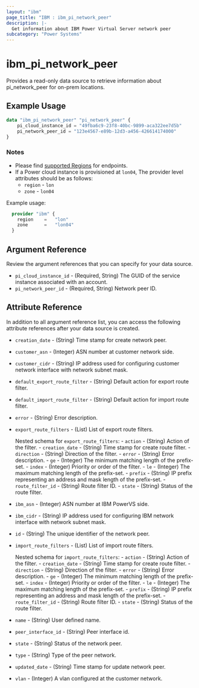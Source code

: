 ```yaml
---
layout: "ibm"
page_title: "IBM : ibm_pi_network_peer"
description: |-
  Get information about IBM Power Virtual Server network peer
subcategory: "Power Systems"
---
```


# ibm_pi_network_peer

Provides a read-only data source to retrieve information about pi_network_peer for on-prem locations.

## Example Usage

```terraform
data "ibm_pi_network_peer" "pi_network_peer" {
    pi_cloud_instance_id = "49fba6c9-23f8-40bc-9899-aca322ee7d5b"
    pi_network_peer_id = "123e4567-e89b-12d3-a456-426614174000"
}
```

### Notes

- Please find [supported Regions](https://cloud.ibm.com/apidocs/power-cloud#endpoint) for endpoints.
- If a Power cloud instance is provisioned at `lon04`, The provider level attributes should be as follows:
  - `region` - `lon`
  - `zone` - `lon04`
  
Example usage:

  ```terraform
    provider "ibm" {
      region    =   "lon"
      zone      =   "lon04"
    }
  ```

## Argument Reference

Review the argument references that you can specify for your data source.

- `pi_cloud_instance_id` - (Required, String) The GUID of the service instance associated with an account.
- `pi_network_peer_id` - (Required, String) Network peer ID.

## Attribute Reference

In addition to all argument reference list, you can access the following attribute references after your data source is created.

- `creation_date` - (String) Time stamp for create network peer.
- `customer_asn` - (Integer) ASN number at customer network side.
- `customer_cidr` - (String) IP address used for configuring customer network interface with network subnet mask.
- `default_export_route_filter` - (String) Default action for export route filter.
- `default_import_route_filter` - (String) Default action for import route filter.
- `error` - (String) Error description.
- `export_route_filters` - (List) List of export route filters.
  
    Nested schema for `export_route_filters`:
      - `action` - (String) Action of the filter.
      - `creation_date` - (String) Time stamp for create route filter.
      - `direction` - (String) Direction of the filter.
      - `error` - (String) Error description.
      - `ge` - (Integer) The minimum matching length of the prefix-set.
      - `index` - (Integer) Priority or order of the filter.
      - `le` - (Integer) The maximum matching length of the prefix-set.
      - `prefix` - (String) IP prefix representing an address and mask length of the prefix-set.
      - `route_filter_id` - (String) Route filter ID.
      - `state` - (String) Status of the route filter.
- `ibm_asn` - (Integer) ASN number at IBM PowerVS side.
- `ibm_cidr` - (String) IP address used for configuring IBM network interface with network subnet mask.
- `id` - (String) The unique identifier of the network peer.
- `import_route_filters` - (List) List of import route filters.

    Nested schema for `import_route_filters`:
      - `action` - (String) Action of the filter.
      - `creation_date` - (String) Time stamp for create route filter.
      - `direction` - (String) Direction of the filter.
      - `error` - (String) Error description.
      - `ge` - (Integer) The minimum matching length of the prefix-set.
      - `index` - (Integer) Priority or order of the filter.
      - `le` - (Integer) The maximum matching length of the prefix-set.
      - `prefix` - (String) IP prefix representing an address and mask length of the prefix-set.
      - `route_filter_id` - (String) Route filter ID.
      - `state` - (String) Status of the route filter.
- `name` - (String) User defined name.
- `peer_interface_id` - (String) Peer interface id.
- `state` - (String) Status of the network peer.
- `type` - (String) Type of the peer network.
- `updated_date` - (String) Time stamp for update network peer.
- `vlan` - (Integer) A vlan configured at the customer network.
